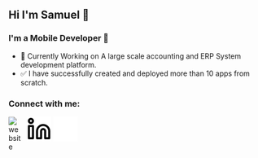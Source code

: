 ## Hi I'm Samuel 👋

### I'm a Mobile Developer 📲

- 🏹 Currently Working on A large scale accounting and ERP System development platform.
- ✅ I have successfully created and deployed more than 10 apps from scratch.

### Connect with me:

[<img align="left" alt="website" width="26px" src="https://cdn-icons-png.freepik.com/512/181/181525.png" style="padding-right:10px;" />][Portfolio]


[![website](./img/linkedin-light.svg)](https://www.linkedin.com/in/samuel-anis-318941318#gh-light-mode-only)
[![website](./img/linkedin-dark.svg)](https://www.linkedin.com/in/samuel-anis-318941318#gh-dark-mode-only)
&nbsp;&nbsp;




[linkedin]: www.linkedin.com/in/samuel-anis-318941318
[Portfolio]:https://samuelanis.framer.website/
